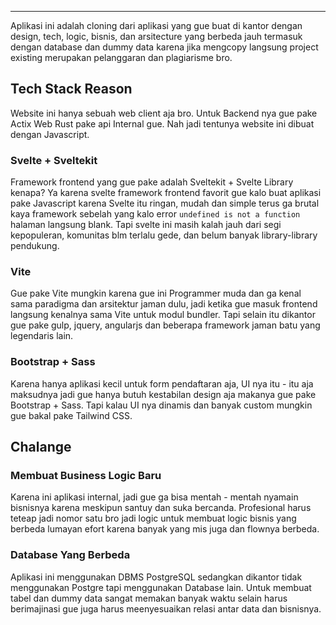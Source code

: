 <hr/>

Aplikasi ini adalah cloning dari aplikasi yang gue buat di kantor dengan design, tech, logic, bisnis, dan arsitecture yang berbeda jauh termasuk dengan database dan dummy data karena jika mengcopy langsung project existing merupakan pelanggaran dan plagiarisme bro.

## Tech Stack Reason
Website ini hanya sebuah web client aja bro. Untuk Backend nya gue pake Actix Web Rust pake api Internal gue. Nah jadi tentunya website ini dibuat dengan Javascript.

### Svelte + Sveltekit
Framework frontend yang gue pake adalah Sveltekit + Svelte Library kenapa? Ya karena svelte framework frontend favorit gue kalo buat aplikasi pake Javascript karena Svelte itu ringan, mudah dan simple terus ga brutal kaya framework sebelah yang kalo error `undefined is not a function` halaman langsung blank. Tapi svelte ini masih kalah jauh dari segi kepopuleran, komunitas blm terlalu gede, dan belum banyak library-library pendukung.

### Vite
Gue pake Vite mungkin karena gue ini Programmer muda dan ga kenal sama paradigma dan arsitektur jaman dulu, jadi ketika gue masuk frontend langsung kenalnya sama Vite untuk modul bundler. Tapi selain itu dikantor gue pake gulp, jquery, angularjs dan beberapa framework jaman batu yang legendaris lain.

### Bootstrap + Sass
Karena hanya aplikasi kecil untuk form pendaftaran aja, UI nya itu - itu aja maksudnya jadi gue hanya butuh kestabilan design aja makanya gue pake Bootstrap + Sass. Tapi kalau UI nya dinamis dan banyak custom mungkin gue bakal pake Tailwind CSS.

## Chalange
### Membuat Business Logic Baru

Karena ini aplikasi internal, jadi gue ga bisa mentah - mentah nyamain bisnisnya karena meskipun santuy dan suka bercanda. Profesional harus teteap jadi nomor satu bro jadi logic untuk membuat logic bisnis yang berbeda lumayan efort karena banyak yang mis juga dan flownya berbeda.

### Database Yang Berbeda

Aplikasi ini menggunakan DBMS PostgreSQL sedangkan dikantor tidak menggunakan Postgre tapi menggunakan Database lain. Untuk membuat tabel dan dummy data sangat memakan banyak waktu selain harus berimajinasi gue juga harus meenyesuaikan relasi antar data dan bisnisnya.

